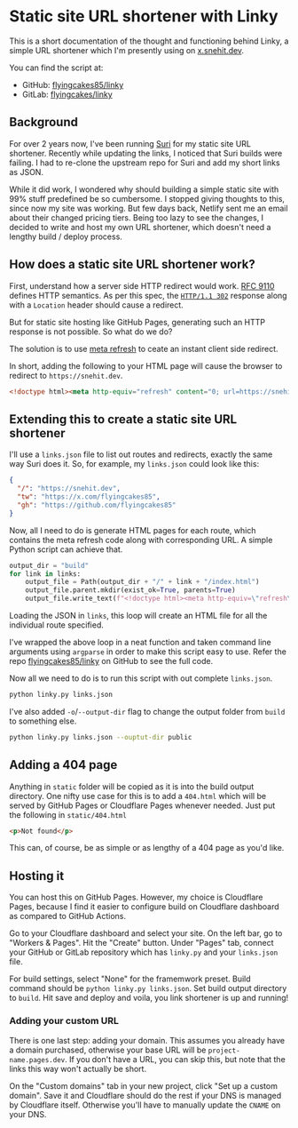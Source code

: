 # Static site URL shortener with Linky

This is a short documentation of the thought and functioning behind Linky, a simple URL shortener which I'm presently using on [x.snehit.dev](https://x.snehit.dev).

You can find the script at:

- GitHub: [flyingcakes85/linky](https://github.com/flyingcakes85/linky)
- GitLab: [flyingcakes/linky](https://flyingcakes/linky)

## Background

For over 2 years now, I've been running [Suri](https://github.com/surishortlink/suri) for my static site URL shortener. Recently while updating the links, I noticed that Suri builds were failing. I had to re-clone the upstream repo for Suri and add my short links as JSON.

While it did work, I wondered why should building a simple static site with 99% stuff predefined be so cumbersome. I stopped giving thoughts to this, since now my site was working. But few days back, Netlify sent me an email about their changed pricing tiers. Being too lazy to see the changes, I decided to write and host my own URL shortener, which doesn't need a lengthy build / deploy process.

## How does a static site URL shortener work?

First, understand how a server side HTTP redirect would work. [RFC 9110](https://www.rfc-editor.org/rfc/rfc9110) defines HTTP semantics. As per this spec, the [`HTTP/1.1 302`](https://www.rfc-editor.org/rfc/rfc9110#section-15.4.3) response along with a `Location` header should cause a redirect.

But for static site hosting like GitHub Pages, generating such an HTTP response is not possible. So what do we do?

The solution is to use [meta refresh](https://www.w3.org/TR/WCAG20-TECHS/H76.html) to ceate an instant client side redirect.

In short, adding the following to your HTML page will cause the browser to redirect to `https://snehit.dev`.

```html
<!doctype html><meta http-equiv="refresh" content="0; url=https://snehit.dev" />
```

## Extending this to create a static site URL shortener

I'll use a `links.json` file to list out routes and redirects, exactly the same way Suri does it. So, for example, my `links.json` could look like this:

```json
{
  "/": "https://snehit.dev",
  "tw": "https://x.com/flyingcakes85",
  "gh": "https://github.com/flyingcakes85"
}
```

Now, all I need to do is generate HTML pages for each route, which contains the meta refresh code along with corresponding URL. A simple Python script can achieve that.

```py
output_dir = "build"
for link in links:
    output_file = Path(output_dir + "/" + link + "/index.html")
    output_file.parent.mkdir(exist_ok=True, parents=True)
    output_file.write_text(f"<!doctype html><meta http-equiv=\"refresh\" content=\"0; url={links[link]}\" />")
```

Loading the JSON in `links`, this loop will create an HTML file for all the individual route specified.

I've wrapped the above loop in a neat function and taken command line arguments using `argparse` in order to make this script easy to use. Refer the repo [flyingcakes85/linky](https://github.com/flyingcakes85/linky) on GitHub to see the full code.

Now all we need to do is to run this script with out complete `links.json`.

```sh
python linky.py links.json
```

I've also added `-o`/`--output-dir` flag to change the output folder from `build` to something else.

```sh
python linky.py links.json --ouptut-dir public
```


## Adding a 404 page

Anything in `static` folder will be copied as it is into the build output directory. One nifty use case for this is to add a `404.html` which will be served by GitHub Pages or Cloudflare Pages whenever needed. Just put the following in `static/404.html`

```html
<p>Not found</p>
```

This can, of course, be as simple or as lengthy of a 404 page as you'd like.


## Hosting it

You can host this on GitHub Pages. However, my choice is Cloudflare Pages, because I find it easier to configure build on Cloudflare dashboard as compared to GitHub Actions.

Go to your Cloudflare dashboard and select your site. On the left bar, go to "Workers & Pages". Hit the "Create" button. Under "Pages" tab, connect your GitHub or GitLab repository which has `linky.py` and your `links.json` file.

For build settings, select "None" for the framemwork preset. Build command should be `python linky.py links.json`. Set build output directory to `build`. Hit save and deploy and voila, you link shortener is up and running!

### Adding your custom URL

There is one last step: adding your domain. This assumes you already have a domain purchased, otherwise your base URL will be `project-name.pages.dev`. If you don't have a URL, you can skip this, but note that the links this way won't actually be short.

On the "Custom domains" tab in your new project, click "Set up a custom domain". Save it and Cloudflare should do the rest if your DNS is managed by Cloudflare itself. Otherwise you'll have to manually update the `CNAME` on your DNS.
